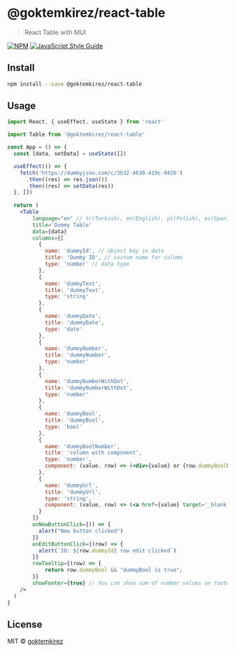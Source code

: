 # @goktemkirez/react-table

> React Table with MUI

[![NPM](https://img.shields.io/npm/v/@goktemkirez/react-table.svg)](https://www.npmjs.com/package/@goktemkirez/react-table) [![JavaScript Style Guide](https://img.shields.io/badge/code_style-standard-brightgreen.svg)](https://standardjs.com)

## Install

```bash
npm install --save @goktemkirez/react-table
```

## Usage

```jsx
import React, { useEffect, useState } from 'react'

import Table from '@goktemkirez/react-table'

const App = () => {
  const [data, setData] = useState([])

  useEffect(() => {
    fetch('https://dummyjson.com/c/3b32-4630-419c-9426')
      .then((res) => res.json())
      .then((res) => setData(res))
  }, [])
  
  return (
    <Table
        language="en" // tr(Turkish), en(English), pl(Polish), es(Spanish) are supported. Default language is tr(Turkish)
        title='Dummy Table'
        data={data}
        columns={[
          {
            name: 'dummyId', // object key in data
            title: 'Dummy ID', // custom name for column
            type: 'number' // data type
          },
          {
            name: 'dummyText',
            title: 'dummyText',
            type: 'string'
          },
          {
            name: 'dummyDate',
            title: 'dummyDate',
            type: 'date'
          },
          {
            name: 'dummyNumber',
            title: 'dummyNumber',
            type: 'number'
          },
          {
            name: 'dummyNumberWithDot',
            title: 'dummyNumberWithDot',
            type: 'number'
          },
          {
            name: 'dummyBool',
            title: 'dummyBool',
            type: 'bool'
          },
          {
            name: 'dummyBoolNumber',
            title: 'column with component',
            type: 'number',
            component: (value, row) => (<div>{value} or {row.dummyBoolNumber}</div>) // you can add custom component to column
          },
          {
            name: 'dummyUrl',
            title: 'dummyUrl',
            type: 'string',
            component: (value, row) => (<a href={value} target='_blank'>{value}</a>)
          }
        ]} 
        onNewButtonClick={() => {
          alert("New button clicked")
        }}
        onEditButtonClick={(row) => {
          alert(`ID: ${row.dummyId} row edit clicked`)
        }}
        rowTooltip={(row) => {
            return row.dummyBool && "dummyBool is true";
        }}
        showFooter={true} // You can show sum of number values on footer
    />
  )
}
```

## License

MIT © [goktemkirez](https://github.com/goktemkirez)
